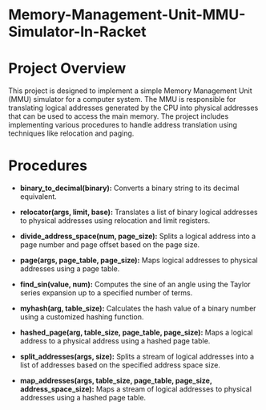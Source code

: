 # Memory-Management-Unit-MMU-Simulator-In-Racket

# Project Overview
This project is designed to implement a simple Memory Management Unit (MMU) simulator for a computer system. The MMU is responsible for translating logical addresses generated by the CPU into physical addresses that can be used to access the main memory. The project includes implementing various procedures to handle address translation using techniques like relocation and paging.

# Procedures
* **binary_to_decimal(binary):** 
Converts a binary string to its decimal equivalent.

* **relocator(args, limit, base):**
Translates a list of binary logical addresses to physical addresses using relocation and limit registers.
* **divide_address_space(num, page_size):**
Splits a logical address into a page number and page offset based on the page size.

* **page(args, page_table, page_size):**
Maps logical addresses to physical addresses using a page table.

* **find_sin(value, num):**
Computes the sine of an angle using the Taylor series expansion up to a specified number of terms.

* **myhash(arg, table_size):**
Calculates the hash value of a binary number using a customized hashing function.

* **hashed_page(arg, table_size, page_table, page_size):**
Maps a logical address to a physical address using a hashed page table.
* **split_addresses(args, size):**
Splits a stream of logical addresses into a list of addresses based on the specified address space size.

* **map_addresses(args, table_size, page_table, page_size, address_space_size):**
Maps a stream of logical addresses to physical addresses using a hashed page table.
